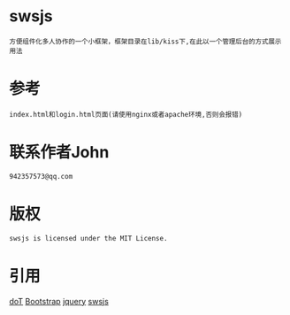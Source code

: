 # swsjs
    
    方便组件化多人协作的一个小框架，框架目录在lib/kiss下,在此以一个管理后台的方式展示用法

# 参考
    
    index.html和login.html页面(请使用nginx或者apache环境,否则会报错)

# 联系作者John

    942357573@qq.com

# 版权

    swsjs is licensed under the MIT License.

# 引用
    
[doT](https://github.com/zhangzeqiang/doT)
[Bootstrap](https://github.com/zhangzeqiang/bootstrap)
[jquery](https://github.com/zhangzeqiang/jquery)
[swsjs](lib/kiss)
